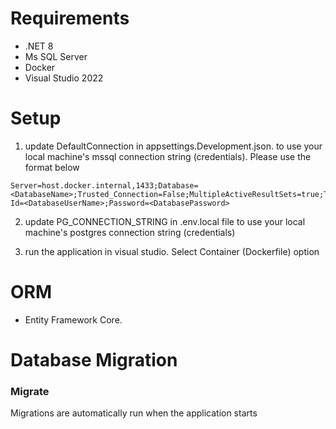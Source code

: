 # Requirements

- .NET 8 
- Ms SQL Server
- Docker
- Visual Studio 2022

# Setup

1. update DefaultConnection in appsettings.Development.json. to use your local machine's mssql connection string (credentials). Please use the format below

```
Server=host.docker.internal,1433;Database=<DatabaseName>;Trusted_Connection=False;MultipleActiveResultSets=true;TrustServerCertificate=true;User Id=<DatabaseUserName>;Password=<DatabasePassword>
```

2. update PG_CONNECTION_STRING in .env.local file to use your local machine's postgres connection string (credentials)

3. run the application in visual studio. Select Container (Dockerfile) option


# ORM

- Entity Framework Core.

# Database Migration

### Migrate

Migrations are automatically run when the application starts
